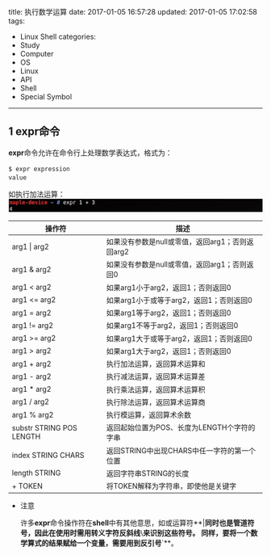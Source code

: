title: 执行数学运算
date: 2017-01-05 16:57:28
updated: 2017-01-05 17:02:58
tags:
- Linux Shell
categories:
- Study
- Computer
- OS
- Linux
- API
- Shell
- Special Symbol
---
## 1 expr命令

**expr**命令允许在命令行上处理数学表达式，格式为：

```bash
$ expr expression
value
```
如执行加法运算：
![](../post_img/586e0a87ab6441209e0048a1)

| 操作符 | 描述 |
|--------|------|
| arg1 \| arg2      |  如果没有参数是null或零值，返回arg1；否则返回arg2     |
| arg1 & arg2              | 如果没有参数是null或零值，返回arg1；否则返回0 |
| arg1 < arg2              | 如果arg1小于arg2，返回1；否则返回0            |
| arg1 <= arg2             | 如果arg1小于或等于arg2，返回1；否则返回0      |
| arg1 = arg2              | 如果arg1等于arg2，返回1；否则返回0            |
| arg1 != arg2             | 如果arg1不等于arg2，返回1；否则返回0          |
| arg1 >= arg2             | 如果arg1大于或等于arg2，返回1；否则返回0      |
| arg1 > arg2              | 如果arg1大于arg2，返回1；否则返回0            |
| arg1 + arg2              | 执行加法运算，返回算术运算和                  |
| arg1 - arg2              | 执行减法运算，返回算术运算差                  |
| arg1 * arg2              | 执行乘法运算，返回算术运算积                  |
| arg1 / arg2              | 执行除法运算，返回算术运算商                  |
| arg1 % arg2              | 执行模运算，返回算术余数                      |
| substr STRING POS LENGTH | 返回起始位置为POS、长度为LENGTH个字符的字串   |
| index STRING CHARS       | 返回STRING中出现CHARS中任一字符的第一个位置   |
| length STRING            | 返回字符串STRING的长度                        |
| \+ TOKEN                  | 将TOKEN解释为字符串，即使他是关键字           |

- 注意

    许多**expr**命令操作符在**shell**中有其他意思，如或运算符**|**同时也是管道符号，因此在使用时需用转义字符反斜线**\\**来识别这些符号。
    同样，要将一个数学算式的结果赋给一个变量，需要用到反引号**`**。

